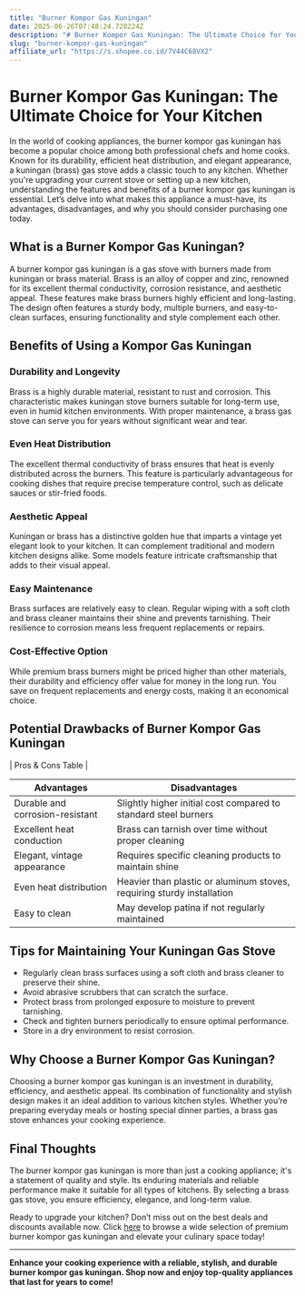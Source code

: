 ```yaml
---
title: "Burner Kompor Gas Kuningan"
date: 2025-06-26T07:48:24.728224Z
description: "# Burner Kompor Gas Kuningan: The Ultimate Choice for Your Kitchen..."
slug: "burner-kompor-gas-kuningan"
affiliate_url: "https://s.shopee.co.id/7V44C68VX2"
---
```

# Burner Kompor Gas Kuningan: The Ultimate Choice for Your Kitchen

In the world of cooking appliances, the burner kompor gas kuningan has become a popular choice among both professional chefs and home cooks. Known for its durability, efficient heat distribution, and elegant appearance, a kuningan (brass) gas stove adds a classic touch to any kitchen. Whether you're upgrading your current stove or setting up a new kitchen, understanding the features and benefits of a burner kompor gas kuningan is essential. Let’s delve into what makes this appliance a must-have, its advantages, disadvantages, and why you should consider purchasing one today.

## What is a Burner Kompor Gas Kuningan?

A burner kompor gas kuningan is a gas stove with burners made from kuningan or brass material. Brass is an alloy of copper and zinc, renowned for its excellent thermal conductivity, corrosion resistance, and aesthetic appeal. These features make brass burners highly efficient and long-lasting. The design often features a sturdy body, multiple burners, and easy-to-clean surfaces, ensuring functionality and style complement each other.

## Benefits of Using a Kompor Gas Kuningan

### Durability and Longevity

Brass is a highly durable material, resistant to rust and corrosion. This characteristic makes kuningan stove burners suitable for long-term use, even in humid kitchen environments. With proper maintenance, a brass gas stove can serve you for years without significant wear and tear.

### Even Heat Distribution 

The excellent thermal conductivity of brass ensures that heat is evenly distributed across the burners. This feature is particularly advantageous for cooking dishes that require precise temperature control, such as delicate sauces or stir-fried foods.

### Aesthetic Appeal

Kuningan or brass has a distinctive golden hue that imparts a vintage yet elegant look to your kitchen. It can complement traditional and modern kitchen designs alike. Some models feature intricate craftsmanship that adds to their visual appeal.

### Easy Maintenance

Brass surfaces are relatively easy to clean. Regular wiping with a soft cloth and brass cleaner maintains their shine and prevents tarnishing. Their resilience to corrosion means less frequent replacements or repairs.

### Cost-Effective Option

While premium brass burners might be priced higher than other materials, their durability and efficiency offer value for money in the long run. You save on frequent replacements and energy costs, making it an economical choice.

## Potential Drawbacks of Burner Kompor Gas Kuningan

| Pros & Cons Table |

| **Advantages** | **Disadvantages** |
|------------------|---------------------|
| Durable and corrosion-resistant | Slightly higher initial cost compared to standard steel burners |
| Excellent heat conduction | Brass can tarnish over time without proper cleaning |
| Elegant, vintage appearance | Requires specific cleaning products to maintain shine |
| Even heat distribution | Heavier than plastic or aluminum stoves, requiring sturdy installation |
| Easy to clean | May develop patina if not regularly maintained |

## Tips for Maintaining Your Kuningan Gas Stove

- Regularly clean brass surfaces using a soft cloth and brass cleaner to preserve their shine.
- Avoid abrasive scrubbers that can scratch the surface.
- Protect brass from prolonged exposure to moisture to prevent tarnishing.
- Check and tighten burners periodically to ensure optimal performance.
- Store in a dry environment to resist corrosion.

## Why Choose a Burner Kompor Gas Kuningan?

Choosing a burner kompor gas kuningan is an investment in durability, efficiency, and aesthetic appeal. Its combination of functionality and stylish design makes it an ideal addition to various kitchen styles. Whether you’re preparing everyday meals or hosting special dinner parties, a brass gas stove enhances your cooking experience.

## Final Thoughts

The burner kompor gas kuningan is more than just a cooking appliance; it's a statement of quality and style. Its enduring materials and reliable performance make it suitable for all types of kitchens. By selecting a brass gas stove, you ensure efficiency, elegance, and long-term value.

Ready to upgrade your kitchen? Don’t miss out on the best deals and discounts available now. Click [here](https://s.shopee.co.id/7V44C68VX2) to browse a wide selection of premium burner kompor gas kuningan and elevate your culinary space today!

---

**Enhance your cooking experience with a reliable, stylish, and durable burner kompor gas kuningan. Shop now and enjoy top-quality appliances that last for years to come!**